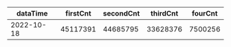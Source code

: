 |dataTime|firstCnt|secondCnt|thirdCnt|fourCnt|
|-|-|-|-|-|
|2022-10-18|45117391|44685795|33628376|7500256|